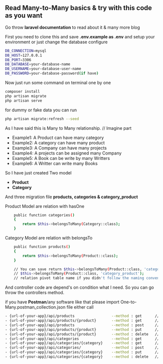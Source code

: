 ## Read Many-to-Many basics & try with this code as you want

Go throw **laravel documentation** to read about it & many more blog

First you need to clone this and save **.env.example as .env** and setup your environment or just change the database configure

```sh
DB_CONNECTION=mysql
DB_HOST=127.0.0.1
DB_PORT=3306
DB_DATABASE=your-database-name
DB_USERNAME=your-database-user-name
DB_PASSWORD=your-database-password(if have)
```

Now just run some command on terminal one by one

```sh
composer install
php artisan migrate
php artisan serve
```

for dummy or fake data you can run
```sh
php artisan migrate:refresh --seed
```

As I have said this is Many to Many relationship. // Imagine part
- Example1: A Product can have many category
- Example2: A category can have many product
- Example3: A Company can have many projects
- Example4: A projects can be assigned many Company
- Example5: A Book can be write by many Writters
- Example6: A Writter can write many Books

So I have just created Two model
- **Product**
- **Category**

And three migration file **products, categories & category_product**

Product Model are relation with hasOne

```sh
    public function categories()
    {
        return $this->belongsToMany(Category::class);
    }
```

Category Model are relation with belongsTo

```sh
    public function products()
    {
        return $this->belongsToMany(Product::class);
    }

    // You can save return $this->belongsToMany(Product::class, 'category_product');
    // $this->belongsToMany(Product::class, 'category_product');
    // relation pivot table name if you didn't follow the naming convention 
```

And controller code are depend's on condition what I need. So you can go throw the controllers method.

if you have **Postman**/any software like that please import One-to-Many.postman_collection.json file either call
```sh
- {url-of-your-app}/api/products                 --method : get      // get all product with categories list
- {url-of-your-app}/api/products/{product}       --method : get      // get single product with categories list
- {url-of-your-app}/api/products                 --method : post     // insert product details & category
- {url-of-your-app}/api/products/{product}       --method : put      // update product details & category
- {url-of-your-app}/api/products/{product}       --method : delete   // delete product and remove category relations 
- {url-of-your-app}/api/categories               --method : get      // get all category 
- {url-of-your-app}/api/categories/{category}    --method : get      // get all product under the category
- {url-of-your-app}/api/categories/              --method : post     // create category
- {url-of-your-app}/api/categories/{category}    --method : put      // update category by category/id
- {url-of-your-app}/api/categories/{category}    --method : delete   // delete category by category/id
```
